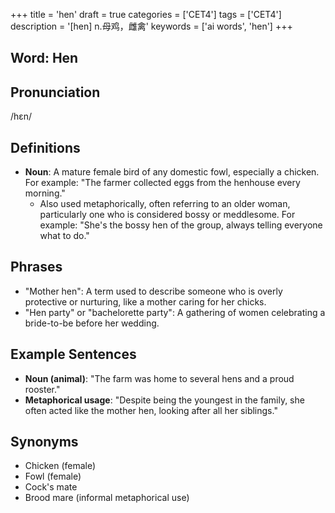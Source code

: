 +++
title = 'hen'
draft = true
categories = ['CET4']
tags = ['CET4']
description = '[hen] n.母鸡，雌禽'
keywords = ['ai words', 'hen']
+++

## Word: Hen

## Pronunciation
/hɛn/

## Definitions
- **Noun**: A mature female bird of any domestic fowl, especially a chicken. For example: "The farmer collected eggs from the henhouse every morning."
  - Also used metaphorically, often referring to an older woman, particularly one who is considered bossy or meddlesome. For example: "She's the bossy hen of the group, always telling everyone what to do."

## Phrases
- "Mother hen": A term used to describe someone who is overly protective or nurturing, like a mother caring for her chicks.
- "Hen party" or "bachelorette party": A gathering of women celebrating a bride-to-be before her wedding.
  
## Example Sentences
- **Noun (animal)**: "The farm was home to several hens and a proud rooster."
- **Metaphorical usage**: "Despite being the youngest in the family, she often acted like the mother hen, looking after all her siblings."

## Synonyms
- Chicken (female)
- Fowl (female)
- Cock's mate
- Brood mare (informal metaphorical use)

